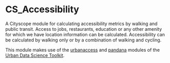 # CS_Accessibility
A Cityscope module for calculating accessibility metrics by walking and public transit.
Access to jobs, restaurants, education or any other amenity for which we have location information can be calculated.
Accessibility can be calculated by walking only or by a combination of walking and cycling.

This module makes use of the [urbanaccess](https://github.com/UDST/urbanaccess) and [pandana](https://github.com/UDST/pandana) modules of the [Urban Data Science Toolkit](https://github.com/UDST).